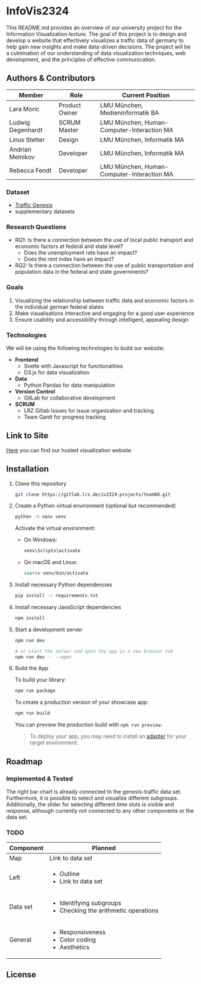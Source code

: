 # InfoVis2324

This README.md provides an overview of our university project for the Information Visualization lecture. The goal of
this project is to design and develop a website that effectively visualizes a traffic data of germany to help gain new
insights and make data-driven decisions. The project will be a culmination of our understanding of data visualization
techniques, web development, and the principles of effective communication.

## Authors & Contributors

| Member            | Role          | Current Position                           |
|-------------------|---------------|--------------------------------------------|
| Lara Moric        | Product Owner | LMU München, Medieninformatik BA           |
| Ludwig Degenhardt | SCRUM Master  | LMU München, Human-Computer-Interaction MA |
| Linus Stetter     | Design        | LMU München, Informatik MA                 |
| Andrian Melnikov  | Developer     | LMU München, Informatik MA                 |
| Rebecca Fendt     | Developer     | LMU München, Human-Computer-Interaction MA |

### Dataset

- [Traffic Genesis](https://www-genesis.destatis.de/genesis//online?operation=table&code=46181-0015&bypass=true&levelindex=0&levelid=1697718366080#abreadcrumb)
- supplementary datasets

### Research Questions

- RQ1: Is there a connection between the use of local public transport and economic factors at federal and state level?
  - Does the unemployment rate have an impact?
  - Does the rent index have an impact?
- RQ2: Is there a connection between the use of public transportation and population data in the federal and state
  governments?

### Goals

1. Visualizing the relationship between traffic data and economic factors in the individual german federal states
2. Make visualisations interactive and engaging for a good user experience
3. Ensure usability and accessibility through intelligent, appealing design

### Technologies

We will be using the following technologies to build our website:

- **Frontend**
    - Svelte with Javascript for functionalities
    - D3.js for data visualization
- **Data**
    - Python Pandas for data manipulation
- **Version Control**
    - GitLab for collaborative development
- **SCRUM**
    - LRZ Gitlab Issues for issue organization and tracking
    - Team Gantt for progress tracking

## Link to Site

[Here](https://iv2324-projects.pages.gitlab.lrz.de/team08/) you can find our hosted visualization website.

## Installation

1. Clone this repository

    ```bash
    git clone https://gitlab.lrz.de/iv2324-projects/team08.git
    ```

2. Create a Python virtual environment (optional but recommended)

    ```bash
    python -m venv venv
    ```

   Activate the virtual environment:

    - On Windows:

        ```bash
        venv\Scripts\activate
        ```

    - On macOS and Linux:

        ```bash
        source venv/bin/activate
        ```

3. Install necessary Python dependencies

    ```bash
    pip install -r requirements.txt
    ```

4. Install necessary JavaScript dependencies

    ```bash
    npm install
    ```

5. Start a development server

    ```bash
    npm run dev

    # or start the server and open the app in a new browser tab
    npm run dev -- --open
    ```

6. Build the App

   To build your library:

    ```bash
    npm run package
    ```

   To create a production version of your showcase app:

    ```bash
    npm run build
    ```

   You can preview the production build with `npm run preview`.

   > To deploy your app, you may need to install an [adapter](https://kit.svelte.dev/docs/adapters) for your target
   environment.

## Roadmap

### Implemented & Tested

The right bar chart is already connected to the genesis-traffic data set. Furthermore, it is possible to select and
visualize different subgroups.
Additionally, the slider for selecting different time slots is visible and response, although currently not connected to
any other components or the data set.

### TODO

| Component | Planned                                                                                |
|-----------|----------------------------------------------------------------------------------------|
| Map       | Link to data set                                                                       |
| Left      | <ul><li> Outline </li><li> Link to data set </li></ul>                                 |
| Data set  | <ul><li> Identifying subgroups </li><li> Checking the arithmetic operations </li></ul> |
| General   | <ul><li> Responsiveness </li><li> Color coding </li><li> Aesthetics </li> </ul>        |

## License

